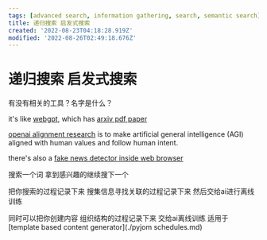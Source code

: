 ```yaml
---
tags: [advanced search, information gathering, search, semantic search]
title: 递归搜索 启发式搜索
created: '2022-08-23T04:18:28.919Z'
modified: '2022-08-26T02:49:18.676Z'
---
```


# 递归搜索 启发式搜索

有没有相关的工具？名字是什么？

it's like [webgpt](https://gpt3demo.com/apps/webgpt), which has [arxiv pdf paper](https://arxiv.org/pdf/2112.09332.pdf)

[openai alignment research](https://openai.com/alignment/) is to make artificial general intelligence (AGI) aligned with human values and follow human intent.

there's also a [fake news detector inside web browser](https://github.com/meghu2791/evaluateNeuralFakenewsDetectors)

搜索一个词 拿到感兴趣的继续搜下一个

把你搜索的过程记录下来 搜集信息寻找关联的过程记录下来 然后交给ai进行离线训练

同时可以把你创建内容 组织结构的过程记录下来 交给ai离线训练 适用于[template based content generator](./pyjom schedules.md)
